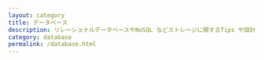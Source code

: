 ```yaml
---
layout: category
title: データベース
description: リレーショナルデータベースやNoSQL などストレージに関するTips や設計思想メモ
category: database
permalink: /database.html
---
```

